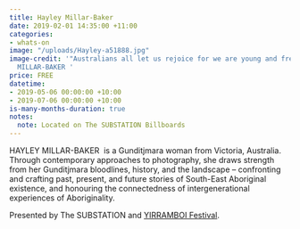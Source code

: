 ```yaml
---
title: Hayley Millar-Baker
date: 2019-02-01 14:35:00 +11:00
categories:
- whats-on
image: "/uploads/Hayley-a51888.jpg"
image-credit: '"Australians all let us rejoice for we are young and free" by HAYLEY
  MILLAR-BAKER '
price: FREE
datetime:
- 2019-05-06 00:00:00 +10:00
- 2019-07-06 00:00:00 +10:00
is-many-months-duration: true
notes:
  note: Located on The SUBSTATION Billboards
---
```


HAYLEY MILLAR-BAKER  is a Gunditjmara woman from Victoria, Australia. Through contemporary approaches to photography, she draws strength from her Gunditjmara bloodlines, history, and the landscape – confronting and crafting past, present, and future stories of South-East Aboriginal existence, and honouring the connectedness of intergenerational experiences of Aboriginality. 

Presented by The SUBSTATION and [YIRRAMBOI Festival](https://yirramboi.net.au/). 